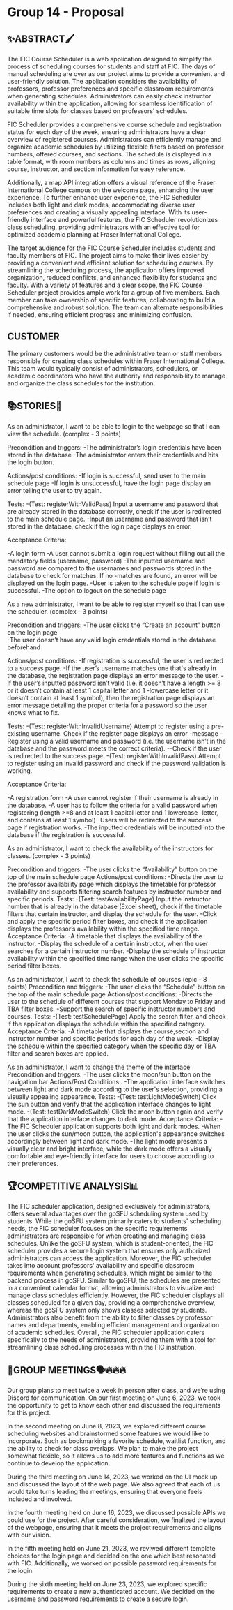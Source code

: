 # Group 14 - Proposal

## ✨ABSTRACT🖌

The FIC Course Scheduler is a web application designed to simplify the process of scheduling courses for students and staff at FIC. The days of manual scheduling are over as our project aims to provide a convenient and user-friendly solution. The application considers the availability of professors, professor preferences and specific classroom requirements when generating schedules. Administrators can easily check instructor availability within the application, allowing for seamless identification of suitable time slots for classes based on professors' schedules.

FIC Scheduler provides a comprehensive course schedule and registration status for each day of the week, ensuring administrators have a clear overview of registered courses. Administrators can efficiently manage and organize academic schedules by utilizing flexible filters based on professor numbers, offered courses, and sections. The schedule is displayed in a table format, with room numbers as columns and times as rows, aligning course, instructor, and section information for easy reference.

Additionally, a map API integration offers a visual reference of the Fraser International College campus on the welcome page, enhancing the user experience. To further enhance user experience, the FIC Scheduler includes both light and dark modes, accommodating diverse user preferences and creating a visually appealing interface. With its user-friendly interface and powerful features, the FIC Scheduler revolutionizes class scheduling, providing administrators with an effective tool for optimized academic planning at Fraser International College.

The target audience for the FIC Course Scheduler includes students and faculty members of FIC. The project aims to make their lives easier by providing a convenient and efficient solution for scheduling courses. By streamlining the scheduling process, the application offers improved organization, reduced conflicts, and enhanced flexibility for students and faculty.
With a variety of features and a clear scope, the FIC Course Scheduler project provides ample work for a group of five members. Each member can take ownership of specific features, collaborating to build a comprehensive and robust solution. The team can alternate responsibilities if needed, ensuring efficient progress and minimizing confusion.

## CUSTOMER
The primary customers would be the administrative team or staff members responsible for creating class schedules within Fraser International College. This team would typically consist of administrators, schedulers, or academic coordinators who have the authority and responsibility to manage and organize the class schedules for the institution. 


## 📚STORIES📖

As an administrator, I want to be able to login to the webpage so that I can view the schedule. (complex - 3 points)

Precondition and triggers: 
-The administrator’s login credentials have been stored in the database
-The administrator enters their credentials and hits the login button. 

Actions/post conditions: 
-If login is successful, send user to the main schedule page
-If login is unsuccessful, have the login page display an error telling the user to try again. 

Tests: 
-(Test: registerWithValidPass) Input a username and password that are already stored in the database correctly, check if the user is   redirected to the main schedule page. 
-Input an username and password that isn’t stored in the database, check if the login page displays an error. 

Acceptance Criteria: 

-A login form
-A user cannot submit a login request without filling out all the mandatory fields (username, password) 
-The inputted username and password are compared to the usernames and passwords stored in the database to check for matches. If no -matches are found, an error will be displayed on the login page. 
-User is taken to the schedule page if login is successful. 
-The option to logout on the schedule page 



As a new administrator, I want to be able to register myself so that I can use the scheduler. (complex - 3 points)

Precondition and triggers:
-The user clicks the “Create an account” button on the login page  
-The user doesn’t have any valid login credentials stored in the database beforehand 

Actions/post conditions: 
-If registration is successful, the user is redirected to a success page. 
-If the user’s username matches one that's already in the database, the registration page displays an error message to the user. 
-If the user’s inputted password isn’t valid (i.e. it doesn’t have a length >= 8 or it doesn’t contain at least 1 capital letter and 1 -lowercase letter or it doesn’t contain at least 1 symbol), then the registration page displays an error message detailing the proper criteria for a password so the user knows what to fix.  

Tests: 
-(Test: registerWithInvalidUsername) Attempt to register using a pre-existing username. Check if the register page displays an error -message 
-Register using a valid username and password (i.e. the username isn’t in the database and the password meets the correct criteria). --Check if the user is redirected to the success page. 
-(Test: registerWithInvalidPass) Attempt to register using an invalid password and check if the password validation is working. 

Acceptance Criteria: 

-A registration form 
-A user cannot register if their username is already in the database.
-A user has to follow the criteria for a valid password when registering (length >=8 and at least 1 capital letter and 1 lowercase -letter, and contains at least 1 symbol) 
-Users will be redirected to the success page if registration works. 
-The inputted credentials will be inputted into the database if the registration is successful.  

As an administrator, I want to check the availability of the instructors for classes. (complex - 3 points)

Precondition and triggers:
-The user clicks the “Availability” button on the top of the main schedule page
Actions/post conditions:
-Directs the user to the professor availability page which displays the timetable for professor availability and supports filtering search features by instructor number and specific periods.
Tests:
-(Test: testAvailabilityPage) Input the instructor number that is already in the database (Excel sheet), check if the timetable filters that certain instructor, and display the schedule for the user.
-Click and apply the specific period filter boxes, and check if the application displays the professor’s availability within the specified time range.
Acceptance Criteria:
-A timetable that displays the availability of the instructor.
-Display the schedule of a certain instructor, when the user searches for a certain instructor number.
-Display the schedule of instructor availability within the specified time range when the user clicks the specific period filter boxes.


As an administrator, I want to check the schedule of courses (epic - 8 points) 
Precondition and triggers:
-The user clicks the “Schedule” button on the top of the main schedule page
Actions/post conditions:
-Directs the user to the schedule of different courses that support Monday to Friday and TBA filter boxes.
-Support the search of specific instructor numbers and courses.
Tests:
-(Test: testSchedulePage) Apply the search filter, and check if the application displays the schedule within the specified category.
Acceptance Criteria:
-A timetable that displays the course,section and instructor number and specific periods for each day of the week.
-Display the schedule within the specified category when the specific day or TBA filter and search boxes are applied.


As an administrator, I want to change the theme of the interface
Precondition and triggers:
-The user clicks the moon/sun button on the navigation bar 
Actions/Post Conditions:.
-The application interface switches between light and dark mode according to the user's selection, providing a visually appealing appearance.
Tests:
-(Test: testLightModeSwitch) Click the sun button and verify that the application interface changes to light mode.
-(Test: testDarkModeSwitch) Click the moon button again and verify that the application interface changes to dark mode.
Acceptance Criteria:
-The FIC Scheduler application supports both light and dark modes.
-When the user clicks the sun/moon button, the application's appearance switches accordingly between light and dark mode.
-The light mode presents a visually clear and bright interface, while the dark mode offers a visually comfortable and eye-friendly interface for users to choose according to their preferences.


## 🏆COMPETITIVE ANALYSIS📊

The FIC scheduler application, designed exclusively for administrators, offers several advantages over the goSFU scheduling system used by students. While the goSFU system primarily caters to students' scheduling needs, the FIC scheduler focuses on the specific requirements administrators are responsible for when creating and managing class schedules. Unlike the goSFU system, which is student-oriented, the FIC scheduler provides a secure login system that ensures only authorized administrators can access the application. Moreover, the FIC scheduler takes into account professors' availability and specific classroom requirements when generating schedules, which might be similar to the backend process in goSFU. Similar to goSFU, the schedules are presented in a convenient calendar format, allowing administrators to visualize and manage class schedules efficiently. However, the FIC scheduler displays all classes scheduled for a given day, providing a comprehensive overview, whereas the goSFU system only shows classes selected by students. Administrators also benefit from the ability to filter classes by professor names and departments, enabling efficient management and organization of academic schedules. Overall, the FIC scheduler application caters specifically to the needs of administrators, providing them with a tool for streamlining class scheduling processes within the FIC institution.


## 👥GROUP MEETINGS🗣🔥🔥🔥
Our group plans to meet twice a week in person after class, and we’re using Discord for communication. On our first meeting on June 6, 2023, we took the opportunity to get to know each other and discussed the requirements for this project.

In the second meeting on June 8, 2023, we explored different course scheduling websites and brainstormed some features we would like to incorporate. Such as bookmarking a favorite schedule, waitlist function, and the ability to check for class overlaps. We plan to make the project somewhat flexible, so it allows us to add more features and functions as we continue to develop the application.

During the third meeting on June 14, 2023, we worked on the UI mock up and discussed the layout of the web page. We also agreed that each of us would take turns leading the meetings, ensuring that everyone feels included and involved.

In the fourth meeting held on June 16, 2023, we discussed possible APIs we could use for the project. After careful consideration, we finalized the layout of the webpage, ensuring that it meets the project requirements and aligns with our vision.

In the fifth meeting held on June 21, 2023, we reviwed different template choices for the login page and decided on the one which best resonated with FIC. Additionally, we worked on possible password requirements for the login. 

During the sixth meeting held on June 23, 2023, we explored specific requirements to create a new authenticated account. We decided on the username and password requirements to create a secure login. 
